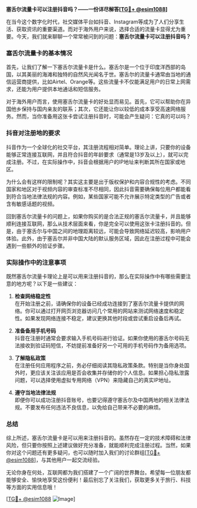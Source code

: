 **塞舌尔流量卡可以注册抖音吗？——一份详尽解答[[TG💪+ @esim1088](https://t.me/s/esim1088)]**

在当今这个数字化时代，社交媒体平台如抖音、Instagram等成为了人们分享生活、获取资讯的重要渠道。而对于海外用户来说，选择合适的流量卡显得尤为重要。今天，我们就来聊聊一个常常被问到的问题：**塞舌尔流量卡可以注册抖音吗？**

### 塞舌尔流量卡的基本情况

首先，让我们了解一下塞舌尔流量卡是什么。塞舌尔是一个位于印度洋西部的岛国，以其美丽的海滩和独特的自然风光闻名于世。塞舌尔的流量卡通常由当地的通信运营商提供，比如Airtel、Orange等。这些流量卡不仅能满足用户的日常上网需求，还能为用户提供本地通话和短信服务。

对于海外用户而言，使用塞舌尔流量卡的好处显而易见。首先，它可以帮助你在异国他乡保持与国内亲友的联系；其次，它还能让你以较低的成本享受高速网络服务。然而，当你准备用这张卡尝试注册抖音时，可能会产生疑问：它真的可以吗？

### 抖音对注册地的要求

抖音作为一个全球化的社交平台，其注册流程相对简单。理论上讲，只要你的设备能够正常连接互联网，并且符合抖音的年龄要求（通常是13岁及以上），就可以完成注册。不过，在实际操作中，抖音会根据用户的IP地址来判断其所在国家或地区。

为什么会有这样的限制呢？其实这主要是出于版权保护和内容合规性的考虑。不同国家和地区对于视频内容的审查标准不尽相同，因此抖音需要确保每位用户都能看到符合当地法律法规的内容。例如，某些国家可能不允许展示特定类型的广告或者含有敏感话题的视频。

回到塞舌尔流量卡的问题上，如果你购买的是合法正规的塞舌尔流量卡，并且能够顺利连接互联网，那么从技术层面来看，你是完全可以使用这张卡注册抖音的。但是，由于塞舌尔与中国之间的地理距离较远，可能会导致网络延迟较高，影响用户体验。此外，由于塞舌尔并非中国大陆的默认服务区域，因此在注册过程中可能会遇到一些额外的验证步骤。

### 实际操作中的注意事项

既然塞舌尔流量卡理论上是可以用来注册抖音的，那么在实际操作中有哪些需要注意的地方呢？以下是一些建议：

1. **检查网络稳定性**  
   在开始注册之前，请确保你的设备已经成功连接到了塞舌尔流量卡提供的网络。你可以通过打开网页浏览器访问几个常用的网站来测试网络速度和稳定性。如果发现网络连接不稳定，建议更换其他时段或尝试重启设备后再试。

2. **准备备用手机号码**  
   抖音在注册时通常会要求输入手机号码进行验证。如果你使用的塞舌尔号码无法接收到验证码短信，不妨提前准备好另一个可用的手机号码作为备用选项。

3. **了解隐私政策**  
   在注册任何应用程序之前，务必仔细阅读其隐私政策条款。特别是当你身处国外时，更应该关注该应用是否会收集并存储你的个人信息。如果担心隐私泄露问题，可以选择使用虚拟专用网络（VPN）来隐藏自己的真实IP地址。

4. **遵守当地法律法规**  
   即便你可以成功注册抖音账号，也要记得遵守塞舌尔及中国两地的相关法律法规。不要发布任何违法不良信息，以免给自己带来不必要的麻烦。

### 总结

综上所述，塞舌尔流量卡是可以用来注册抖音的。虽然存在一定的技术障碍和法律风险，但只要你按照上述建议做好充分准备，就能顺利完成注册过程。当然，如果你对这个问题还有更多疑问，也可以随时加入我们的讨论群组[[TG💪+ @esim1088](https://t.me/s/esim1088)]，与其他用户一起交流经验。

无论你身在何处，互联网都为我们搭建了一个广阔的世界舞台。希望每一位朋友都能够安全、愉快地享受这份便利！最后别忘了关注我们，获取更多关于旅行、科技等方面的实用信息哦！

[[TG💪+ @esim1088](https://t.me/s/esim1088) ![Image](https://i.postimg.cc/4NQfJmqS/Snipaste-2025-05-13-00-14-12.png)]